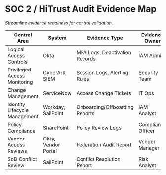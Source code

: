 # SOC 2 / HiTrust Audit Evidence Map  
_Streamline evidence readiness for control validation._

| Control Area | System | Evidence Type | Evidence Owner | Collection Frequency | Location |
|---------------|---------|---------------|----------------|----------------------|-----------|
| Logical Access Controls | Okta | MFA Logs, Deactivation Records | IAM Admin | Monthly | SharePoint / GRC Tool |
| Privileged Access Monitoring | CyberArk, SIEM | Session Logs, Alerting Rules | Security Team | Weekly | Splunk Dashboard |
| Change Management | ServiceNow | Access Change Tickets | IT Ops | Ongoing | ServiceNow Export |
| Identity Lifecycle Management | Workday, SailPoint | Onboarding/Offboarding Reports | IAM Analyst | Monthly | GRC Repository |
| Policy Compliance | SharePoint | Policy Review Logs | Compliance Officer | Quarterly | GRC Portal |
| Vendor Access Reviews | Okta, Vendor Portal | Federation Audit Report | Vendor Manager | Quarterly | GRC Tool |
| SoD Conflict Review | SailPoint | Conflict Resolution Report | Risk Analyst | Semi-Annual | Governance Folder |
